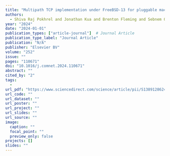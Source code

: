 ```yaml
---
title: "Multipath TCP implementation under FreeBSD-13 for pluggable machine learning models"
authors:
  - Shiva Raj Pokhrel and Jonathan Kua and Brenton Fleming and Sebnem Ozer and Jeff Howe and Anwar Walid
year: "2024"
date: "2024-01-01"
publication_types: ["article-journal"]  # Journal Article
publication_type_label: "Journal Article"
publication: "N/A"
publisher: "Elsevier BV"
volume: "252"
issue: ""
pages: "110671"
doi: "10.1016/j.comnet.2024.110671"
abstract: ""
cited_by: "2"
tags:
  - 
url_pdf: "https://www.sciencedirect.com/science/article/pii/S1389128624005036"
url_code: ""
url_dataset: ""
url_poster: ""
url_project: ""
url_slides: ""
url_source: ""
image:
  caption: ""
  focal_point: ""
  preview_only: false
projects: []
slides: ""
---
```

